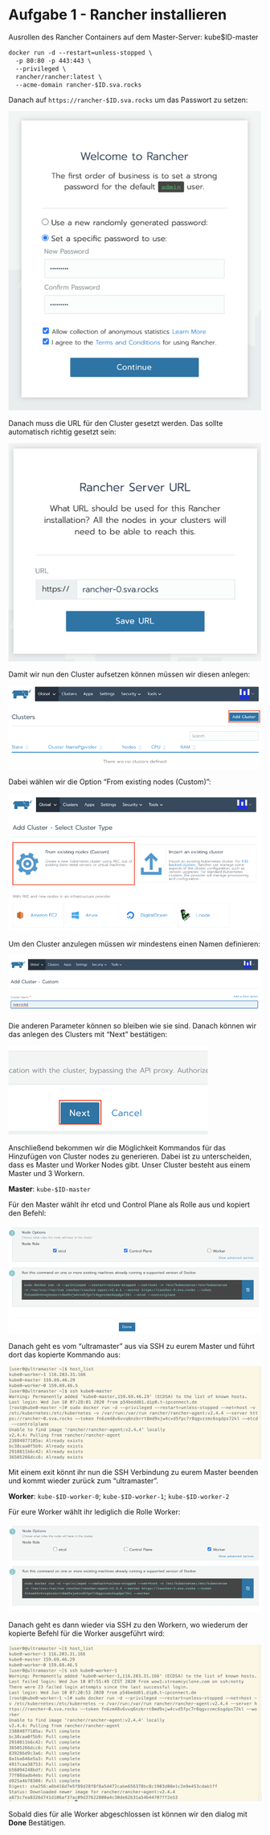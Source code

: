 # Aufgabe 1 - Rancher installieren
Ausrollen des Rancher Containers auf dem Master-Server: kube$ID-master
```
docker run -d --restart=unless-stopped \
  -p 80:80 -p 443:443 \
  --privileged \
  rancher/rancher:latest \
  --acme-domain rancher-$ID.sva.rocks
```

Danach auf `https://rancher-$ID.sva.rocks` um das Passwort zu setzen:

 ![](2020-11-10-21-47-13.png)

Danach muss die URL für den Cluster gesetzt werden. Das sollte automatisch richtig gesetzt sein:

![](2020-11-10-21-47-31.png)
 

Damit wir nun den Cluster aufsetzen können müssen wir diesen anlegen:

![](2020-11-10-21-47-41.png)

Dabei wählen wir die Option “From existing nodes (Custom)”:

![](2020-11-10-21-48-01.png)

Um den Cluster anzulegen müssen wir mindestens einen Namen definieren:

![](2020-11-10-21-48-12.png)

Die anderen Parameter können so bleiben wie sie sind. Danach können wir das anlegen des Clusters mit “Next” bestätigen:

![](2020-11-10-21-48-29.png)
 
Anschließend bekommen wir die Möglichkeit Kommandos für das Hinzufügen von Cluster nodes zu generieren.
Dabei ist zu unterscheiden, dass es Master und Worker Nodes gibt.
Unser Cluster besteht aus einem Master und 3 Workern.

**Master**: `kube-$ID-master`

Für den Master wählt ihr etcd und Control Plane als Rolle aus und kopiert den Befehl:

![](2020-11-10-21-49-42.png)
 
Danach geht es vom “ultramaster” aus via SSH zu eurem Master und führt dort das kopierte Kommando aus:

![](2020-11-10-21-49-52.png)

Mit einem exit könnt ihr nun die SSH Verbindung zu eurem Master beenden und kommt wieder zurück zum “ultramaster”.

**Worker**: `kube-$ID-worker-0`; `kube-$ID-worker-1`;  `kube-$ID-worker-2`

Für eure Worker wählt ihr lediglich die Rolle Worker:

![](2020-11-10-21-50-05.png)

Danach geht es dann wieder via SSH zu den Workern, wo wiederum der kopierte Befehl für die Worker ausgeführt wird:

![](2020-11-10-21-51-28.png)

Sobald dies für alle Worker abgeschlossen ist können wir den dialog mit **Done** Bestätigen.



